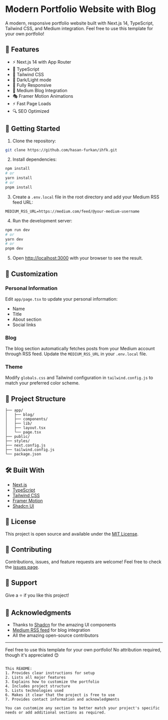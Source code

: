 # Modern Portfolio Website with Blog

A modern, responsive portfolio website built with Next.js 14, TypeScript, Tailwind CSS, and Medium integration. Feel free to use this template for your own portfolio!

## 🌟 Features

- ⚡️ Next.js 14 with App Router
- 💎 TypeScript
- 🎨 Tailwind CSS
- 🌙 Dark/Light mode
- 📱 Fully Responsive
- 📝 Medium Blog Integration
- 🎭 Framer Motion Animations
- ⚡ Fast Page Loads
- 🔍 SEO Optimized

## 🚀 Getting Started

1. Clone the repository:
```bash
git clone https://github.com/hasan-furkan/ihfk.git

```

2. Install dependencies:
```bash
npm install
# or
yarn install
# or
pnpm install
```

3. Create a `.env.local` file in the root directory and add your Medium RSS feed URL:
```env
MEDIUM_RSS_URL=https://medium.com/feed/@your-medium-username
```

4. Run the development server:
```bash
npm run dev
# or
yarn dev
# or
pnpm dev
```

5. Open [http://localhost:3000](http://localhost:3000) with your browser to see the result.

## 📝 Customization

### Personal Information
Edit `app/page.tsx` to update your personal information:
- Name
- Title
- About section
- Social links

### Blog
The blog section automatically fetches posts from your Medium account through RSS feed. Update the `MEDIUM_RSS_URL` in your `.env.local` file.

### Theme
Modify `globals.css` and Tailwind configuration in `tailwind.config.js` to match your preferred color scheme.

## 📁 Project Structure

```
├── app/
│   ├── blog/
│   ├── components/
│   ├── lib/
│   ├── layout.tsx
│   └── page.tsx
├── public/
├── styles/
├── next.config.js
├── tailwind.config.js
└── package.json
```

## 🛠 Built With

- [Next.js](https://nextjs.org/)
- [TypeScript](https://www.typescriptlang.org/)
- [Tailwind CSS](https://tailwindcss.com/)
- [Framer Motion](https://www.framer.com/motion/)
- [Shadcn UI](https://ui.shadcn.com/)

## 📄 License

This project is open source and available under the [MIT License](LICENSE).

## 🤝 Contributing

Contributions, issues, and feature requests are welcome! Feel free to check the [issues page](https://github.com/your-username/portfolio-website/issues).

## 💖 Support

Give a ⭐️ if you like this project!

## 🙏 Acknowledgments

- Thanks to [Shadcn](https://twitter.com/shadcn) for the amazing UI components
- [Medium RSS feed](https://medium.com/) for blog integration
- All the amazing open-source contributors

---

Feel free to use this template for your own portfolio! No attribution required, though it's appreciated 😊
```

This README:
1. Provides clear instructions for setup
2. Lists all major features
3. Explains how to customize the portfolio
4. Includes project structure
5. Lists technologies used
6. Makes it clear that the project is free to use
7. Provides contact information and acknowledgments

You can customize any section to better match your project's specific needs or add additional sections as required.
